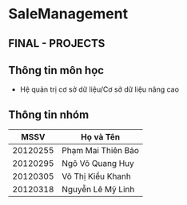 # SaleManagement
## FINAL - PROJECTS

## Thông tin môn học
- Hệ quản trị cơ sở dữ liệu/Cơ sở dữ liệu nâng cao 

## Thông tin nhóm
|MSSV|Họ và Tên|
|---|---|
|20120255|Phạm Mai Thiên Bảo|
|20120295|Ngô Võ Quang Huy |
|20120305|Võ Thị Kiều Khanh|
|20120318|Nguyễn Lê Mỹ Linh|

